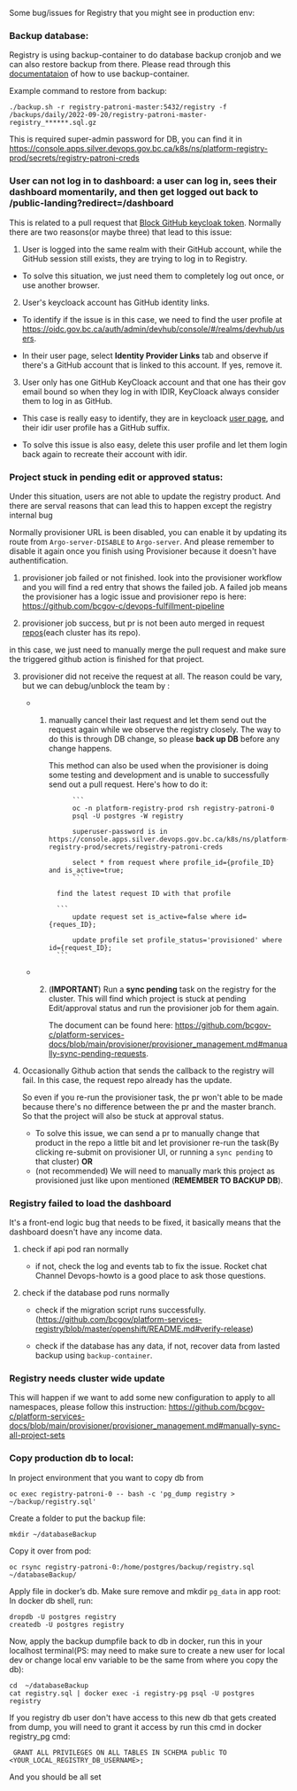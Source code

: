Some bug/issues for Registry that you might see in production env:

### Backup database:

Registry is using backup-container to do database backup cronjob and we can also restore backup from there. Please read through this [documentataion](https://github.com/BCDevOps/backup-container#using-the-backup-script) of how to use backup-container.

Example command to restore from backup:

```
./backup.sh -r registry-patroni-master:5432/registry -f /backups/daily/2022-09-20/registry-patroni-master-registry_******.sql.gz
```

This is required super-admin password for DB, you can find it in https://console.apps.silver.devops.gov.bc.ca/k8s/ns/platform-registry-prod/secrets/registry-patroni-creds

### User can not log in to dashboard: a user can log in, sees their dashboard momentarily, and then get logged out back to /public-landing?redirect=/dashboard

This is related to a pull request that [Block GitHub keycloak token](https://github.com/bcgov/platform-services-registry/pull/665/files).
Normally there are two reasons(or maybe three) that lead to this issue:

1. User is logged into the same realm with their GitHub account, while the GitHub session still exists, they are trying to log in to Registry.

- To solve this situation, we just need them to completely log out once, or use another browser.

2. User's keycloack account has GitHub identity links.

- To identify if the issue is in this case, we need to find the user profile at https://oidc.gov.bc.ca/auth/admin/devhub/console/#/realms/devhub/users.

- In their user page, select **Identity Provider Links** tab and observe if there's a GitHub account that is linked to this account. If yes, remove it.

3. User only has one GitHub KeyCloack account and that one has their gov email bound so when they log in with IDIR, KeyCloack always consider them to log in as GitHub.

- This case is really easy to identify, they are in keycloack [user page](https://oidc.gov.bc.ca/auth/admin/devhub/console/#/realms/devhub/users), and their idir user profile has a GitHub suffix.

- To solve this issue is also easy, delete this user profile and let them login back again to recreate their account with idir.

### Project stuck in pending edit or approved status:

Under this situation, users are not able to update the registry product. And there are serval reasons that can lead this to happen except the registry internal bug

Normally provisioner URL is been disabled, you can enable it by updating its route from `Argo-server-DISABLE` to `Argo-server`. And please remember to disable it again once you finish using Provisioner because it doesn't have authentification.

1.  provisioner job failed or not finished. look into the provisioner workflow and you will find a red entry that shows the failed job. A failed job means the provisioner has a logic issue and provisioner repo is here: https://github.com/bcgov-c/devops-fulfillment-pipeline

2.  provisioner job success, but pr is not been auto merged in request [repos](https://github.com/BC-Gov-PaaS-Platform-Services)(each cluster has its repo).

in this case, we just need to manually merge the pull request and make sure the triggered github action is finished for that project.

3.  provisioner did not receive the request at all. The reason could be vary, but we can debug/unblock the team by :

    - 1.  manually cancel their last request and let them send out the request again while we observe the registry closely. The way to do this is through DB change, so please **back up DB** before any change happens.

          This method can also be used when the provisioner is doing some testing and development and is unable to successfully send out a pull request. Here's how to do it:

                    ```
                    oc -n platform-registry-prod rsh registry-patroni-0
                    psql -U postgres -W registry

                    superuser-password is in https://console.apps.silver.devops.gov.bc.ca/k8s/ns/platform-registry-prod/secrets/registry-patroni-creds

                    select * from request where profile_id={profile_ID} and is_active=true;
                    ```

                find the latest request ID with that profile

                ```
                    update request set is_active=false where id={reques_ID};

                    update profile set profile_status='provisioned' where id={request_ID};
                ```

    - 2. (**IMPORTANT**) Run a **sync pending** task on the registry for the cluster.
         This will find which project is stuck at pending Edit/approval status and run the provisioner job for them again.

         The document can be found here: https://github.com/bcgov-c/platform-services-docs/blob/main/provisioner/provisioner_management.md#manually-sync-pending-requests.

4.  Occasionally Github action that sends the callback to the registry will fail. In this case, the request repo already has the update.

    So even if you re-run the provisioner task, the pr won't able to be made because there's no difference between the pr and the master branch. So that the project will also be stuck at approval status.

    - To solve this issue, we can send a pr to manually change that product in the repo a little bit and let provisioner re-run the task(By clicking re-submit on provisioner UI, or running a `sync pending` to that cluster) **OR**
    - (not recommended) We will need to manually mark this project as provisioned just like upon mentioned (**REMEMBER TO BACKUP DB**).

### Registry failed to load the dashboard

It's a front-end logic bug that needs to be fixed, it basically means that the dashboard doesn't have any income data.

1. check if api pod ran normally

   - if not, check the log and events tab to fix the issue. Rocket chat Channel Devops-howto is a good place to ask those questions.

2. check if the database pod runs normally

   - check if the migration script runs successfully. (https://github.com/bcgov/platform-services-registry/blob/master/openshift/README.md#verify-release)

   - check if the database has any data, if not, recover data from lasted backup using `backup-container`.

### Registry needs cluster wide update

This will happen if we want to add some new configuration to apply to all namespaces, please follow this instruction: https://github.com/bcgov-c/platform-services-docs/blob/main/provisioner/provisioner_management.md#manually-sync-all-project-sets

### Copy production db to local:

In project environment that you want to copy db from

```
oc exec registry-patroni-0 -- bash -c 'pg_dump registry >  ~/backup/registry.sql'
```

Create a folder to put the backup file:

```
mkdir ~/databaseBackup
```

Copy it over from pod:

```
oc rsync registry-patroni-0:/home/postgres/backup/registry.sql ~/databaseBackup/
```

Apply file in docker’s db. Make sure remove and mkdir `pg_data` in app root:
In docker db shell, run:

```
dropdb -U postgres registry
createdb -U postgres registry
```

Now, apply the backup dumpfile back to db in docker, run this in your localhost terminal(PS: may need to make sure to create a new user for local dev or change local env variable to be the same from where you copy the db):

```
cd  ~/databaseBackup
cat registry.sql | docker exec -i registry-pg psql -U postgres registry
```

If you registry db user don't have access to this new db that gets created from dump, you will need to grant it access by run this cmd in docker registry_pg cmd:

```
 GRANT ALL PRIVILEGES ON ALL TABLES IN SCHEMA public TO <YOUR_LOCAL_REGISTRY_DB_USERNAME>;
```

And you should be all set
